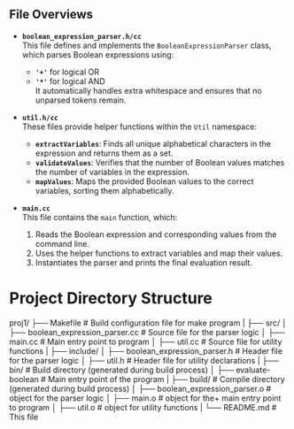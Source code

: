 <!-- Your info goes here -->
## File Overviews

- **`boolean_expression_parser.h/cc`**  
  This file defines and implements the `BooleanExpressionParser` class, which parses Boolean expressions using:
  - **`'+'`** for logical OR
  - **`'*'`** for logical AND  
  It automatically handles extra whitespace and ensures that no unparsed tokens remain.

- **`util.h/cc`**  
  These files provide helper functions within the `Util` namespace:
  - **`extractVariables`**: Finds all unique alphabetical characters in the expression and returns them as a set.
  - **`validateValues`**: Verifies that the number of Boolean values matches the number of variables in the expression.
  - **`mapValues`**: Maps the provided Boolean values to the correct variables, sorting them alphabetically.

- **`main.cc`**  
  This file contains the `main` function, which:
  1. Reads the Boolean expression and corresponding values from the command line.
  2. Uses the helper functions to extract variables and map their values.
  3. Instantiates the parser and prints the final evaluation result.

# Project Directory Structure
proj1/
├── Makefile                    # Build configuration file for make program
|
├── src/
│   ├── boolean_expression_parser.cc  # Source file for the parser logic
│   ├── main.cc                       # Main entry point to program
│   ├── util.cc                       # Source file for utility functions
|
├── include/
│   ├── boolean_expression_parser.h   # Header file for the parser logic
│   ├── util.h                        # Header file for utility declarations
|
├── bin/                        # Build directory (generated during build process)
│   ├── evaluate-boolean              # Main entry point of the program
|
├── build/                      # Compile directory (generated during build process)
│   ├── boolean_expression_parser.o   # object for the parser logic
│   ├── main.o                        # object for the+ main entry point to program
│   ├── util.o                        # object for utility functions
|
└── README.md                   # This file

